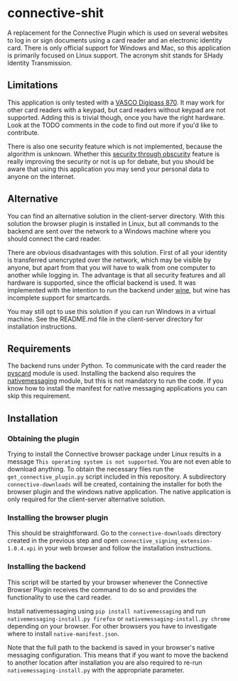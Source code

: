 # connective-shit

A replacement for the Connective Plugin which is used on several websites to log in or sign documents using a card reader and an electronic identity card. There is only official support for Windows and Mac, so this application is primarily focused on Linux support. The acronym shit stands for SHady Identity Transmission.

## Limitations

This application is only tested with a [VASCO Digipass 870](https://www.onespan.com/products/card-readers/digipass-870). It may work for other card readers with a keypad, but card readers without keypad are not supported. Adding this is trivial though, once you have the right hardware. Look at the TODO comments in the code to find out more if you'd like to contribute.

There is also one security feature which is not implemented, because the algorithm is unknown. Whether this [security through obscurity](https://en.wikipedia.org/wiki/Security_through_obscurity) feature is really improving the security or not is up for debate, but you should be aware that using this application you may send your personal data to anyone on the internet.

## Alternative

You can find an alternative solution in the client-server directory. With this solution the browser plugin is installed in Linux, but all commands to the backend are sent over the network to a Windows machine where you should connect the card reader.

There are obvious disadvantages with this solution. First of all your identity is transferred unencrypted over the network, which may be visible by anyone, but apart from that you will have to walk from one computer to another while logging in.
The advantage is that all security features and all hardware is supported, since the official backend is used. It was implemented with the intention to run the backend under [wine](https://www.winehq.org/), but wine has incomplete support for smartcards.

You may still opt to use this solution if you can run Windows in a virtual machine. See the README.md file in the client-server directory for installation instructions.

## Requirements

The backend runs under Python. To communicate with the card reader the [pyscard](https://github.com/LudovicRousseau/pyscard) module is used. Installing the backend also requires the [nativemessaging](https://github.com/Rayquaza01/nativemessaging) module, but this is not mandatory to run the code. If you know how to install the manifest for native messaging applications you can skip this requirement.

## Installation

### Obtaining the plugin

Trying to install the Connective browser package under Linux results in a message `This operating system is not supported`. You are not even able to download anything.
To obtain the necessary files run the `get_connective_plugin.py` script included in this repository. A subdirectory `connective-downloads` will be created, containing the installer for both the browser plugin and the windows native application. The native application is only required for the client-server alternative solution.

### Installing the browser plugin

This should be straightforward. Go to the `connective-downloads` directory created in the previous step and open `connective_signing_extension-1.0.4.xpi` in your web browser and follow the installation instructions.

### Installing the backend

This script will be started by your browser whenever the Connective Browser Plugin receives the command to do so and provides the functionality to use the card reader.

Install nativemessaging using `pip install nativemessaging` and run `nativemessaging-install.py firefox` or `nativemessaging-install.py chrome` depending on your browser. For other browsers you have to investigate where to install `native-manifest.json`.

Note that the full path to the backend is saved in your browser's native messaging configuration. This means that if you want to move the backend to another location after installation you are also required to re-run `nativemessaging-install.py` with the appropriate parameter.

